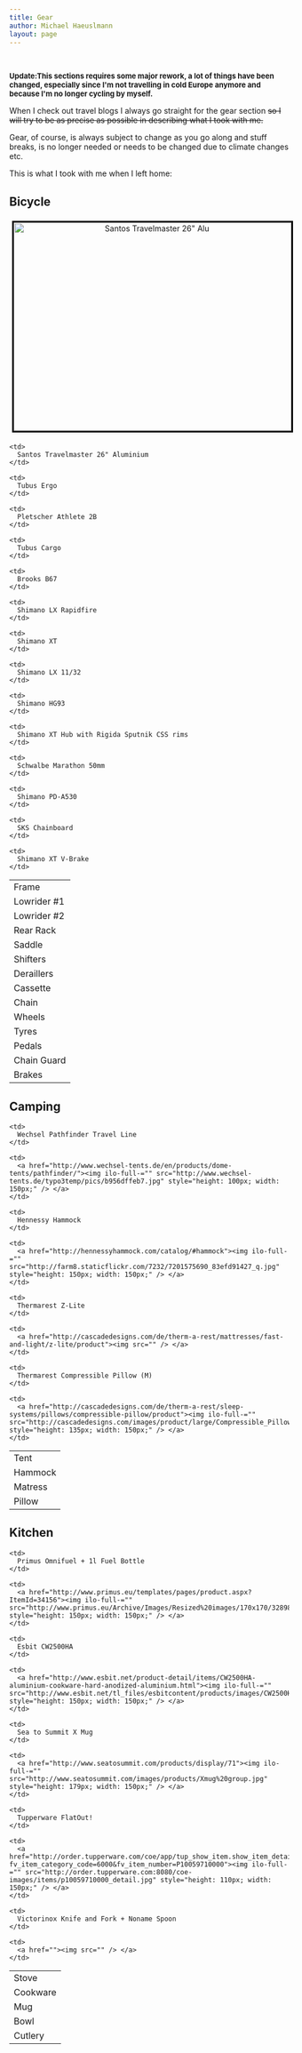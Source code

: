 ```yaml
---
title: Gear
author: Michael Haeuslmann
layout: page
---
```

&nbsp;

**<span style="font-size: 13px;">Update:This sections requires some major rework, a lot of things have been changed, especially since I'm not travelling in cold Europe anymore and because I'm no longer cycling by myself.</span>**

When I check out travel blogs I always go straight for the gear section <strike>so I will try to be as precise as possible in describing what I took with me.</strike>

Gear, of course, is always subject to change as you go along and stuff breaks, is no longer needed or needs to be changed due to climate changes etc.

This is what I took with me when I left home:

## Bicycle

<p style="text-align: center;">
  <a href="http://www.flickr.com/photos/mike-on-a-bike/7170608188/sizes/k/in/set-72157629665972422/"><img alt="Santos Travelmaster 26&quot; Alu" ilo-full-="" src="http://farm8.staticflickr.com/7238/7170608188_b7f0f05674.jpg" style="width: 500px; height: 375px; border: 3px solid black; margin: 5px;" /></a>
</p>

<table>
  <tr>
    <td>
      Frame
    </td>
    
    <td>
      Santos Travelmaster 26" Aluminium
    </td>
  </tr>
  
  <tr>
    <td>
      Lowrider #1
    </td>
    
    <td>
      Tubus Ergo
    </td>
  </tr>
  
  <tr>
    <td>
      Lowrider #2
    </td>
    
    <td>
      Pletscher Athlete 2B
    </td>
  </tr>
  
  <tr>
    <td>
      Rear Rack
    </td>
    
    <td>
      Tubus Cargo
    </td>
  </tr>
  
  <tr>
    <td>
      Saddle
    </td>
    
    <td>
      Brooks B67
    </td>
  </tr>
  
  <tr>
    <td>
      Shifters
    </td>
    
    <td>
      Shimano LX Rapidfire
    </td>
  </tr>
  
  <tr>
    <td>
      Deraillers
    </td>
    
    <td>
      Shimano XT
    </td>
  </tr>
  
  <tr>
    <td>
      Cassette
    </td>
    
    <td>
      Shimano LX 11/32
    </td>
  </tr>
  
  <tr>
    <td>
      Chain
    </td>
    
    <td>
      Shimano HG93
    </td>
  </tr>
  
  <tr>
    <td>
      Wheels
    </td>
    
    <td>
      Shimano XT Hub with Rigida Sputnik CSS rims
    </td>
  </tr>
  
  <tr>
    <td>
      Tyres
    </td>
    
    <td>
      Schwalbe Marathon 50mm
    </td>
  </tr>
  
  <tr>
    <td>
      Pedals
    </td>
    
    <td>
      Shimano PD-A530
    </td>
  </tr>
  
  <tr>
    <td>
      Chain Guard
    </td>
    
    <td>
      SKS Chainboard
    </td>
  </tr>
  
  <tr>
    <td>
      Brakes
    </td>
    
    <td>
      Shimano XT V-Brake
    </td>
  </tr>
</table>

## Camping

<table>
  <tr>
    <td>
      Tent
    </td>
    
    <td>
      Wechsel Pathfinder Travel Line
    </td>
    
    <td>
      <a href="http://www.wechsel-tents.de/en/products/dome-tents/pathfinder/"><img ilo-full-="" src="http://www.wechsel-tents.de/typo3temp/pics/b956dffeb7.jpg" style="height: 100px; width: 150px;" /> </a>
    </td>
  </tr>
  
  <tr>
    <td>
      Hammock
    </td>
    
    <td>
      Hennessy Hammock
    </td>
    
    <td>
      <a href="http://hennessyhammock.com/catalog/#hammock"><img ilo-full-="" src="http://farm8.staticflickr.com/7232/7201575690_83efd91427_q.jpg" style="height: 150px; width: 150px;" /> </a>
    </td>
  </tr>
  
  <tr>
    <td>
      Matress
    </td>
    
    <td>
      Thermarest Z-Lite
    </td>
    
    <td>
      <a href="http://cascadedesigns.com/de/therm-a-rest/mattresses/fast-and-light/z-lite/product"><img src="" /> </a>
    </td>
  </tr>
  
  <tr>
    <td>
      Pillow
    </td>
    
    <td>
      Thermarest Compressible Pillow (M)
    </td>
    
    <td>
      <a href="http://cascadedesigns.com/de/therm-a-rest/sleep-systems/pillows/compressible-pillow/product"><img ilo-full-="" src="http://cascadedesigns.com/images/product/large/Compressible_Pillow.jpg" style="height: 135px; width: 150px;" /> </a>
    </td>
  </tr>
</table>

## Kitchen

<table>
  <tr>
    <td>
      Stove
    </td>
    
    <td>
      Primus Omnifuel + 1l Fuel Bottle
    </td>
    
    <td>
      <a href="http://www.primus.eu/templates/pages/product.aspx?ItemId=34156"><img ilo-full-="" src="http://www.primus.eu/Archive/Images/Resized%20images/170x170/328984_1_170x170.jpg" style="height: 150px; width: 150px;" /> </a>
    </td>
  </tr>
  
  <tr>
    <td>
      Cookware
    </td>
    
    <td>
      Esbit CW2500HA
    </td>
    
    <td>
      <a href="http://www.esbit.net/product-detail/items/CW2500HA-aluminium-cookware-hard-anodized-aluminium.html"><img ilo-full-="" src="http://www.esbit.net/tl_files/esbitcontent/products/images/CW2500HA_01_Kochgeschirr_aus_hart_anodisiertem_Aluminium.jpg" style="height: 150px; width: 150px;" /> </a>
    </td>
  </tr>
  
  <tr>
    <td>
      Mug
    </td>
    
    <td>
      Sea to Summit X Mug
    </td>
    
    <td>
      <a href="http://www.seatosummit.com/products/display/71"><img ilo-full-="" src="http://www.seatosummit.com/images/products/Xmug%20group.jpg" style="height: 179px; width: 150px;" /> </a>
    </td>
  </tr>
  
  <tr>
    <td>
      Bowl
    </td>
    
    <td>
      Tupperware FlatOut!
    </td>
    
    <td>
      <a href="http://order.tupperware.com/coe/app/tup_show_item.show_item_detail?fv_item_category_code=6000&fv_item_number=P10059710000"><img ilo-full-="" src="http://order.tupperware.com:8080/coe-images/items/p10059710000_detail.jpg" style="height: 110px; width: 150px;" /> </a>
    </td>
  </tr>
  
  <tr>
    <td>
      Cutlery
    </td>
    
    <td>
      Victorinox Knife and Fork + Noname Spoon
    </td>
    
    <td>
      <a href=""><img src="" /> </a>
    </td>
  </tr>
</table>

&nbsp;